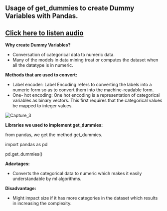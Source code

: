 ## Usage of get_dummies to create Dummy Variables with Pandas.

## [Click here to listen audio](https://drive.google.com/file/d/1R6sB7f1tZetS53sHKNWPbqoIj89EOMLi/view?usp=sharing)

**Why create Dummy Variables?**

- Conversation of categorical data to numeric data.
- Many of the models in data mining treat or computes the dataset when all the datatype is in numeric.

**Methods that are used to convert:**

- Label encoder: Label Encoding refers to converting the labels into a numeric form so as to convert them into the machine-readable form.
- One- hot encoding: One hot encoding is a representation of categorical variables as binary vectors. This first requires that the categorical values be mapped to integer values.


![Capture_3](https://user-images.githubusercontent.com/79050917/135574219-fc620048-ac22-471e-8982-2fda64e2b07e.PNG)


**Libraries we used to implement get_dummies:**

from pandas, we get the method get_dummies.

import pandas as pd

pd.get_dummies()

**Adavtages:**

- Converts the categorical data to numeric which makes it easily understandable by ml algorithms.

**Disadvantage:**

- Might impact size if it has more categories in the dataset which results in increasing the complexity.

